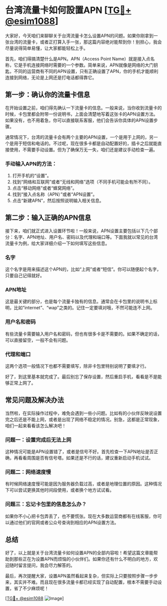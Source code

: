 # 台湾流量卡如何設置APN [[TG💪+ @esim1088](https://t.me/s/esim1088)]

大家好，今天咱们来聊聊关于台湾流量卡怎么设置APN的问题。如果你刚拿到一张台湾的流量卡，或者正打算入手一张，那这篇内容绝对能帮到你！别担心，我会尽量说得简单易懂，让大家都能轻松上手。

首先，咱们得搞清楚什么是APN。APN（Access Point Name）就是接入点名称，它是手机连接网络时需要的一个参数。简单来说，APN就像是网络的大门钥匙，不同的运营商有不同的APN设置，只有正确设置了APN，你的手机才能顺利连接到网络，无论是上网还是打电话都得靠它。

## 第一步：确认你的流量卡信息

在开始设置之前，咱们得先确认一下流量卡的信息。一般来说，当你收到流量卡的时候，卡包里都会附带一份说明书，上面会清楚地写着这张卡的APN设置方法。如果没有，也不用着急，你可以直接联系客服，他们会告诉你具体的APN设置步骤。

通常情况下，台湾的流量卡会有两个主要的APN设置，一个是用于上网的，另一个是用于短信和电话的。不过呢，现在很多卡都是自动配置好的，插卡之后就能直接使用，不需要手动设置。但为了确保万无一失，咱们还是建议手动检查一遍。

### 手动输入APN的方法：

1. 打开手机的“设置”。
2. 找到“网络和互联网”或者“无线和网络”选项（不同手机可能会有所不同）。
3. 点击“移动网络”或者“蜂窝网络”。
4. 找到“接入点名称（APN）”或者“APN设置”。
5. 点击“新建APN”，然后按照说明输入相关信息。

## 第二步：输入正确的APN信息

接下来，咱们就正式进入设置环节啦！一般来说，APN设置主要包括以下几个部分：名字、APN地址、用户名、密码以及代理和端口等。下面我就以常见的台湾流量卡为例，给大家详细介绍一下如何填写这些信息。

### 名字

这个名字是用来描述这个APN的，比如“上网”或者“短信”。你可以随便起个名字，只要自己记得就好。

### APN地址

这是最关键的部分，也是每个流量卡独有的信息。通常会在卡包里的说明书上标明，比如“internet”、“wap”之类的。记住一定要填对哦，不然可能连不上网。

### 用户名和密码

有些流量卡需要输入用户名和密码，但也有很多卡是不需要的。如果不确定的话，可以直接留空，一般不会有问题。

### 代理和端口

这两个选项一般情况下也都不需要填写，除非卡包里特别说明了要填才行。

好了，到这里基本就完成了。最后别忘了保存设置，然后重启手机，看看是不是能够正常上网了。

## 常见问题及解决办法

当然啦，在实际操作过程中，难免会遇到一些小问题。比如有的小伙伴反映说设置完之后还是不能上网，或者是出现了网络不稳定的情况。别急，这都是正常现象，咱们一起来看看该怎么解决吧！

### 问题一：设置完成后无法上网

这种情况可能是APN设置错了，或者是信号不好。首先检查一下APN地址是否正确，再看看周围是否有信号塔。如果还是不行的话，建议重新启动手机试试。

### 问题二：网络速度慢

有时候网络速度慢可能是因为服务器负载过高，或者是地理位置的原因。这种情况下可以尝试更换其他时间段使用，或者换个地方试试看。

### 问题三：忘记卡包里的信息怎么办？

如果你不小心把卡包弄丢了，也不要慌张。现在大多数运营商都有在线客服，你可以通过他们的官网或者公众号查询到相应的APN设置方法。

## 总结

好了，以上就是关于台湾流量卡如何设置APN的全部内容啦！希望这篇文章能帮助到那些正在为设置APN而烦恼的小伙伴们。如果你还有什么不明白的地方，欢迎随时留言提问，我会尽力解答的。

最后，再次提醒大家，设置APN虽然看起来复杂，但实际上只要按照步骤一步步来，其实并不难。而且现在很多流量卡都已经实现了自动配置，根本不需要手动设置，省了不少麻烦呢！

[[TG💪+ @esim1088](https://t.me/s/esim1088) ![Image](https://i.postimg.cc/4NQfJmqS/Snipaste-2025-05-13-00-14-12.png)]